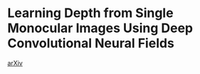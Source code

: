 # Learning Depth from Single Monocular Images Using Deep Convolutional Neural Fields
[arXiv](https://arxiv.org/abs/1502.07411)
